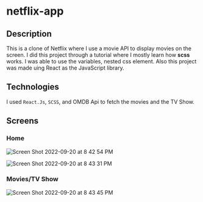 # netflix-app

## Description

This is a clone of Netflix where I use a movie API to display movies on the screen. I did this project through a tutorial where I mostly learn how **scss** works. I was able to use the variables, nested css element. Also this project was made uing React as the JavaScript library.

## Technologies

I used `React.Js`, `SCSS`, and OMDB Api to fetch the movies and the TV Show.

## Screens

### Home

![Screen Shot 2022-09-20 at 8 42 54 PM](https://user-images.githubusercontent.com/17714218/191403267-897459c3-9b4f-43e0-9231-1a3e13152752.png)



![Screen Shot 2022-09-20 at 8 43 31 PM](https://user-images.githubusercontent.com/17714218/191403140-4a2cd187-2513-4f03-857d-68c6120020c9.png)


### Movies/TV Show

![Screen Shot 2022-09-20 at 8 43 45 PM](https://user-images.githubusercontent.com/17714218/191403329-ce651e6a-5d62-44a7-b9cd-49eeec5a2879.png)

